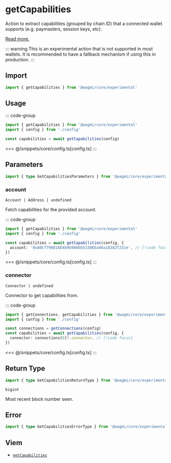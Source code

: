 <script setup>
const packageName = '@wagmi/core/experimental'
const actionName = 'getCapabilities'
const typeName = 'GetCapabilities'
</script>

# getCapabilities

Action to extract capabilities (grouped by chain ID) that a connected wallet supports (e.g. paymasters, session keys, etc).

[Read more.](https://github.com/ethereum/EIPs/blob/815028dc634463e1716fc5ce44c019a6040f0bef/EIPS/eip-5792.md#wallet_getcapabilities)

::: warning
This is an experimental action that is not supported in most wallets. It is recommended to have a fallback mechanism if using this in production.
:::

## Import

```ts
import { getCapabilities } from '@wagmi/core/experimental'
```

## Usage

::: code-group
```ts [index.ts]
import { getCapabilities } from '@wagmi/core/experimental'
import { config } from './config'

const capabilities = await getCapabilities(config)
```
<<< @/snippets/core/config.ts[config.ts]
:::

## Parameters

```ts
import { type GetCapabilitiesParameters } from '@wagmi/core/experimental'
```

### account

`Account | Address | undefined`

Fetch capabilities for the provided account.

::: code-group
```ts [index.ts]
import { getCapabilities } from '@wagmi/core/experimental'
import { config } from './config'

const capabilities = await getCapabilities(config, {
  account: '0xA0Cf798816D4b9b9866b5330EEa46a18382f251e', // [!code focus]
})
```
<<< @/snippets/core/config.ts[config.ts]
:::

### connector

`Connector | undefined`

Connector to get capabilities from.

::: code-group
```ts [index.ts]
import { getConnections, getCapabilities } from '@wagmi/core/experimental'
import { config } from './config'

const connections = getConnections(config)
const capabilities = await getCapabilities(config, {
  connector: connections[0]?.connector, // [!code focus]
})
```
<<< @/snippets/core/config.ts[config.ts]
:::

## Return Type

```ts
import { type GetCapabilitiesReturnType } from '@wagmi/core/experimental'
```

`bigint`

Most recent block number seen.

## Error

```ts
import { type GetCapabilitiesErrorType } from '@wagmi/core/experimental'
```

<!--@include: @shared/query-imports.md-->

## Viem

- [`getCapabilities`](https://viem.sh/experimental/eip5792/getCapabilities)
